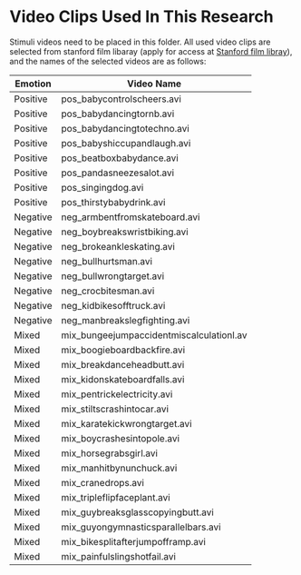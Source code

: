 # Video Clips Used In This Research 
Stimuli videos need to be placed in this folder. All used video clips are selected from stanford film libaray (apply for access at [Stanford film libray](https://spl.stanford.edu/film-clip-library-request-form)), and the names of the selected videos are as follows:

Emotion | Video Name
---|---
Positive | pos_babycontrolscheers.avi
Positive | pos_babydancingtornb.avi
Positive | pos_babydancingtotechno.avi
Positive | pos_babyshiccupandlaugh.avi
Positive | pos_beatboxbabydance.avi
Positive | pos_pandasneezesalot.avi
Positive | pos_singingdog.avi
Positive | pos_thirstybabydrink.avi
Negative | neg_armbentfromskateboard.avi
Negative | neg_boybreakswristbiking.avi
Negative | neg_brokeankleskating.avi
Negative | neg_bullhurtsman.avi 
Negative | neg_bullwrongtarget.avi
Negative | neg_crocbitesman.avi
Negative | neg_kidbikesofftruck.avi
Negative | neg_manbreakslegfighting.avi
Mixed | mix_bungeejumpaccidentmiscalculationl.av
Mixed | mix_boogieboardbackfire.avi
Mixed | mix_breakdanceheadbutt.avi
Mixed | mix_kidonskateboardfalls.avi
Mixed | mix_pentrickelectricity.avi
Mixed | mix_stiltscrashintocar.avi
Mixed | mix_karatekickwrongtarget.avi
Mixed | mix_boycrashesintopole.avi
Mixed | mix_horsegrabsgirl.avi
Mixed | mix_manhitbynunchuck.avi
Mixed | mix_cranedrops.avi
Mixed | mix_tripleflipfaceplant.avi
Mixed | mix_guybreaksglasscopyingbutt.avi
Mixed | mix_guyongymnasticsparallelbars.avi
Mixed | mix_bikesplitafterjumpofframp.avi
Mixed | mix_painfulslingshotfail.avi